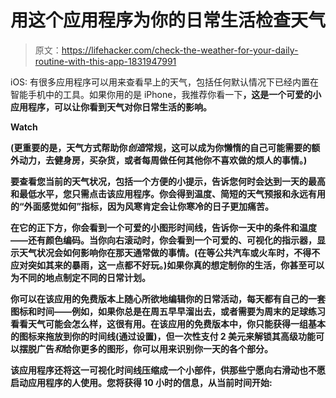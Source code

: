# 用这个应用程序为你的日常生活检查天气

> 原文：<https://lifehacker.com/check-the-weather-for-your-daily-routine-with-this-app-1831947991>

iOS: 有很多应用程序可以用来查看早上的天气，包括任何默认情况下已经内置在智能手机中的工具。如果你用的是 iPhone，我推荐你看一下[](http://www.aweatherway.com/)**，这是一个可爱的小应用程序，可以让你看到天气对你日常生活的影响。** 

**Watch**

**(更重要的是，天气方式帮助你*创造*常规，这可以成为你懒惰的自己可能需要的额外动力，去健身房，买杂货，或者每周做任何其他你不喜欢做的烦人的事情。)**

**要查看您当前的天气状况，包括一个方便的小提示，告诉您何时会达到一天的最高和最低水平，您只需点击该应用程序。你会得到温度、简短的天气预报和永远有用的“外面感觉如何”指标，因为风寒肯定会让你寒冷的日子更加痛苦。**

**在它的正下方，你会看到一个可爱的小图形时间线，告诉你一天中的条件和温度——还有颜色编码。当你向右滚动时，你会看到一个可爱的、可视化的指示器，显示天气状况会如何影响你在那天通常做的事情。(在等公共汽车或火车时，不得不应对突如其来的暴雨，这一点都不好玩。)如果你真的想定制你的生活，你甚至可以为不同的地点制定不同的日常计划。** 

**你可以在该应用的免费版本上随心所欲地编辑你的日常活动，每天都有自己的一套图标和时间——例如，如果你总是在周五早早溜出去，或者需要为周末的足球练习看看天气可能会怎么样，这很有用。在该应用的免费版本中，你只能获得一组基本的图标来拖放到你的时间线(通过设置)，但一次性支付 2 美元来解锁其高级功能可以摆脱广告*和*给你更多的图形，你可以用来识别你一天的各个部分。**

**该应用程序还将这一可视化时间线压缩成一个小部件，供那些宁愿向右滑动也不愿启动应用程序的人使用。您将获得 10 小时的信息，从当前时间开始:**
